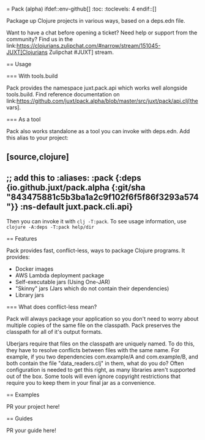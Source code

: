 = Pack (alpha)
ifdef::env-github[]
:toc:
:toclevels: 4
endif::[]

Package up Clojure projects in various ways, based on a deps.edn file.

Want to have a chat before opening a ticket?
Need help or support from the community?
Find us in the link:https://clojurians.zulipchat.com/#narrow/stream/151045-JUXT[Clojurians Zulipchat #JUXT] stream.

== Usage

=== With tools.build

Pack provides the namespace juxt.pack.api which works well alongside tools.build.
Find reference documentation on link:https://github.com/juxt/pack.alpha/blob/master/src/juxt/pack/api.clj[the vars].

=== As a tool

Pack also works standalone as a tool you can invoke with deps.edn.
Add this alias to your project:

[source,clojure]
----
;; add this to :aliases:
:pack {:deps {io.github.juxt/pack.alpha {:git/sha "843475881c5b3ba1a2c9f102f6f5f86f3293a574"}}
       :ns-default juxt.pack.cli.api}
----

Then you can invoke it with `clj -T:pack`.
To see usage information, use `clojure -A:deps -T:pack help/dir`

== Features

Pack provides fast, conflict-less, ways to package Clojure programs.
It provides:

* Docker images
* AWS Lambda deployment package
* Self-executable jars (Using One-JAR)
* "Skinny" jars (Jars which do not contain their dependencies)
* Library jars

=== What does conflict-less mean?

Pack will always package your application so you don't need to worry about multiple copies of the same file on the classpath.
Pack preserves the classpath for all of it's output formats.

Uberjars require that files on the classpath are uniquely named.
To do this, they have to resolve conflicts between files with the same name.
For example, if you two dependencies com.example/A and com.example/B, and both contain the file "data_readers.clj" in them, what do you do?
Often configuration is needed to get this right, as many libraries aren't supported out of the box.
Some tools will even ignore copyright restrictions that require you to keep them in your final jar as a convenience.

== Examples

PR your project here!

== Guides

PR your guide here!
